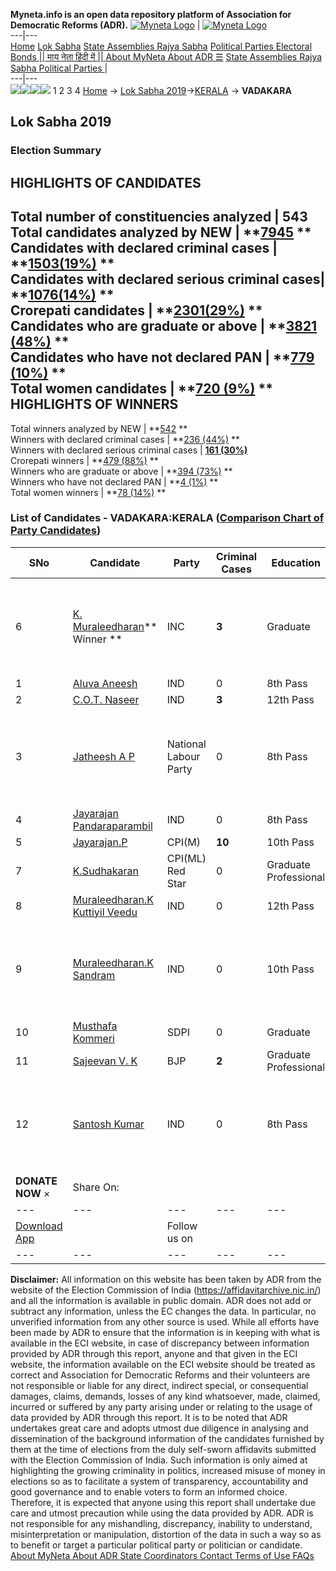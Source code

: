 **Myneta.info is an open data repository platform of Association for Democratic Reforms (ADR).**
[![Myneta Logo](https://www.myneta.info/lib/img/myneta-logo.png)](https://www.myneta.info/) | [![Myneta Logo](https://www.myneta.info/lib/img/adr-logo.png)](https://adrindia.org)  
---|---  
[Home](https://www.myneta.info/) [Lok Sabha](https://www.myneta.info/#ls "Lok Sabha") [ State Assemblies ](https://www.myneta.info/#sa "State Assemblies") [Rajya Sabha](https://www.myneta.info/#rs "Rajya Sabha") [Political Parties ](https://www.myneta.info/party "Political Parties") [ Electoral Bonds ](https://www.myneta.info/electoral_bonds "Electoral Bonds") [ || माय नेता हिंदी में || ](https://translate.google.co.in/translate?prev=hp&hl=en&js=y&u=www.myneta.info&sl=en&tl=hi&history_state0=) [ About MyNeta ](https://adrindia.org/content/about-myneta) [ About ADR ](https://adrindia.org/about-adr/who-we-are) [☰](javascript:void\(0\))
[ State Assemblies ](https://www.myneta.info/#sa "State Assemblies") [ Rajya Sabha ](https://www.myneta.info/#rs "Rajya Sabha") [ Political Parties ](https://www.myneta.info/party "Political Parties")
|   
---|---  
![](https://www.myneta.info/lib/img/banner/banner-1.png)![](https://www.myneta.info/lib/img/banner/banner-2.png)![](https://www.myneta.info/lib/img/banner/banner-3.png)![](https://www.myneta.info/lib/img/banner/banner-4.png)
1  2  3  4 
[Home](https://www.myneta.info/) → [Lok Sabha 2019](https://www.myneta.info/LokSabha2019/)→[KERALA](https://www.myneta.info/LokSabha2019/index.php?action=show_constituencies&state_id=44) → **VADAKARA**
### 
## Lok Sabha 2019
###  Election Summary 
HIGHLIGHTS OF CANDIDATES  
---  
Total number of constituencies analyzed |  543   
Total candidates analyzed by NEW | **[7945](https://www.myneta.info/LokSabha2019/index.php?action=summary&subAction=candidates_analyzed&sort=candidate#summary) **  
Candidates with declared criminal cases | **[1503(19%)](https://www.myneta.info/LokSabha2019/index.php?action=summary&subAction=crime&sort=candidate#summary) **  
Candidates with declared serious criminal cases| **[1076(14%)](https://www.myneta.info/LokSabha2019/index.php?action=summary&subAction=serious_crime&sort=candidate#summary) **  
Crorepati candidates | **[2301(29%)](https://www.myneta.info/LokSabha2019/index.php?action=summary&subAction=crorepati&sort=candidate#summary) **  
Candidates who are graduate or above | **[3821 (48%)](https://www.myneta.info/LokSabha2019/index.php?action=summary&subAction=education&sort=candidate#summary) **  
Candidates who have not declared PAN | **[779 (10%)](https://www.myneta.info/LokSabha2019/index.php?action=summary&subAction=without_pan&sort=candidate#summary) **  
Total women candidates | **[720 (9%)](https://www.myneta.info/LokSabha2019/index.php?action=summary&subAction=women_candidate&sort=candidate#summary) **  
HIGHLIGHTS OF WINNERS  
---  
Total winners analyzed by NEW | **[542](https://www.myneta.info/LokSabha2019/index.php?action=summary&subAction=winner_analyzed&sort=candidate#summary) **  
Winners with declared criminal cases | **[236 (44%)](https://www.myneta.info/LokSabha2019/index.php?action=summary&subAction=winner_crime&sort=candidate#summary) **  
Winners with declared serious criminal cases | **[161 (30%)](https://www.myneta.info/LokSabha2019/index.php?action=summary&subAction=winner_serious_crime&sort=candidate#summary)**  
Crorepati winners | **[479 (88%)](https://www.myneta.info/LokSabha2019/index.php?action=summary&subAction=winner_crorepati&sort=candidate#summary) **  
Winners who are graduate or above | **[394 (73%)](https://www.myneta.info/LokSabha2019/index.php?action=summary&subAction=winner_education&sort=candidate#summary) **  
Winners who have not declared PAN | **[4 (1%)](https://www.myneta.info/LokSabha2019/index.php?action=summary&subAction=winner_without_pan&sort=candidate#summary) **  
Total women winners | **[78 (14%)](https://www.myneta.info/LokSabha2019/index.php?action=summary&subAction=winner_women&sort=candidate#summary) **  
### List of Candidates - VADAKARA:KERALA ([Comparison Chart of Party Candidates](https://www.myneta.info/LokSabha2019/comparisonchart.php?constituency_id=633))
SNo | Candidate| Party| Criminal Cases| Education| Age| Total Assets| Liabilities  
---|---|---|---|---|---|---|---  
6  | [K. Muraleedharan](https://www.myneta.info/LokSabha2019/candidate.php?candidate_id=9176)** Winner ** | INC | **3** | Graduate| 62 | ![](https://myneta.info/image_v2.php?myneta_folder=LokSabha2019&candidate_id=9176&col=ta) | ![](https://myneta.info/image_v2.php?myneta_folder=LokSabha2019&candidate_id=9176&col=lia)  
1  | [Aluva Aneesh](https://www.myneta.info/LokSabha2019/candidate.php?candidate_id=9178) | IND | 0 | 8th Pass| 38 | Rs 51,68,226 ~ 51 Lacs+ | Rs 7,50,000 ~ 7 Lacs+  
2  | [C.O.T. Naseer](https://www.myneta.info/LokSabha2019/candidate.php?candidate_id=9179) | IND | **3** | 12th Pass| 37 | Rs 71,346 ~ 71 Thou+ | Rs 2,20,554 ~ 2 Lacs+  
3  | [Jatheesh A P](https://www.myneta.info/LokSabha2019/candidate.php?candidate_id=9182) | National Labour Party | 0 | 8th Pass| 43 | ![](https://myneta.info/image_v2.php?myneta_folder=LokSabha2019&candidate_id=9182&col=ta) | ![](https://myneta.info/image_v2.php?myneta_folder=LokSabha2019&candidate_id=9182&col=lia)  
4  | [Jayarajan Pandaraparambil](https://www.myneta.info/LokSabha2019/candidate.php?candidate_id=9184) | IND | 0 | 8th Pass| 65 | Rs 1,27,686 ~ 1 Lacs+ | Rs 0 ~   
5  | [Jayarajan.P](https://www.myneta.info/LokSabha2019/candidate.php?candidate_id=9175) | CPI(M) | **10** | 10th Pass| 66 | Rs 90,72,440 ~ 90 Lacs+ | Rs 6,20,213 ~ 6 Lacs+  
7  | [K.Sudhakaran](https://www.myneta.info/LokSabha2019/candidate.php?candidate_id=9181) | CPI(ML) Red Star | 0 | Graduate Professional| 64 | Rs 11,00,158 ~ 11 Lacs+ | Rs 0 ~   
8  | [Muraleedharan.K Kuttiyil Veedu](https://www.myneta.info/LokSabha2019/candidate.php?candidate_id=9183) | IND | 0 | 12th Pass| 50 | Rs 1,08,07,704 ~ 1 Crore+ | Rs 18,00,000 ~ 18 Lacs+  
9  | [Muraleedharan.K Sandram](https://www.myneta.info/LokSabha2019/candidate.php?candidate_id=10360) | IND | 0 | 10th Pass| 49 | ![](https://myneta.info/image_v2.php?myneta_folder=LokSabha2019&candidate_id=10360&col=ta) | ![](https://myneta.info/image_v2.php?myneta_folder=LokSabha2019&candidate_id=10360&col=lia)  
10  | [Musthafa Kommeri](https://www.myneta.info/LokSabha2019/candidate.php?candidate_id=10359) | SDPI | 0 | Graduate| 37 | Rs 12,55,522 ~ 12 Lacs+ | Rs 0 ~   
11  | [Sajeevan V. K](https://www.myneta.info/LokSabha2019/candidate.php?candidate_id=9180) | BJP | **2** | Graduate Professional| 43 | Rs 35,30,403 ~ 35 Lacs+ | Rs 17,54,758 ~ 17 Lacs+  
12  | [Santosh Kumar](https://www.myneta.info/LokSabha2019/candidate.php?candidate_id=9187) | IND | 0 | 8th Pass| 52 | ![](https://myneta.info/image_v2.php?myneta_folder=LokSabha2019&candidate_id=9187&col=ta) | ![](https://myneta.info/image_v2.php?myneta_folder=LokSabha2019&candidate_id=9187&col=lia)  
|  **DONATE NOW** × |  Share On:  | [](https://api.whatsapp.com/send?text=https%3A%2F%2Fmyneta.info%2Fpunjab2022%2Findex.php%3Faction%3Dshow_constituencies%26state_id%3D19) | [](https://www.facebook.com/sharer/sharer.php?u=https%3A%2F%2Fmyneta.info%2Fpunjab2022%2Findex.php%3Faction%3Dshow_constituencies%26state_id%3D19) | [](https://twitter.com/share?url=https%3A%2F%2Fmyneta.info%2Fpunjab2022%2Findex.php%3Faction%3Dshow_constituencies%26state_id%3D19)  
---|---|---|---|---  
| [ Download App ](https://play.google.com/store/apps/details?id=com.webrosoft.myneta1&pcampaignid=pcampaignidMKT-Other-global-all-co-prtnr-py-PartBadge-Mar2515-1) | [](https://play.google.com/store/apps/details?id=com.webrosoft.myneta1&pcampaignid=pcampaignidMKT-Other-global-all-co-prtnr-py-PartBadge-Mar2515-1) |  Follow us on  | [](https://www.facebook.com/adrindia.org/) | [](https://twitter.com/adrspeaks) | [](https://groups.google.com/g/national-election-watch?hl=en&pli=1) | [](https://www.instagram.com/adrspeaks/) | [](https://www.youtube.com/user/adrspeaks) | [](https://sharechat.com/profile/adrspeaks)  
---|---|---|---|---|---|---|---|---  
**Disclaimer:** All information on this website has been taken by ADR from the website of the Election Commission of India (https://affidavitarchive.nic.in/) and all the information is available in public domain. ADR does not add or subtract any information, unless the EC changes the data. In particular, no unverified information from any other source is used. While all efforts have been made by ADR to ensure that the information is in keeping with what is available in the ECI website, in case of discrepancy between information provided by ADR through this report, anyone and that given in the ECI website, the information available on the ECI website should be treated as correct and Association for Democratic Reforms and their volunteers are not responsible or liable for any direct, indirect special, or consequential damages, claims, demands, losses of any kind whatsoever, made, claimed, incurred or suffered by any party arising under or relating to the usage of data provided by ADR through this report. It is to be noted that ADR undertakes great care and adopts utmost due diligence in analysing and dissemination of the background information of the candidates furnished by them at the time of elections from the duly self-sworn affidavits submitted with the Election Commission of India. Such information is only aimed at highlighting the growing criminality in politics, increased misuse of money in elections so as to facilitate a system of transparency, accountability and good governance and to enable voters to form an informed choice. Therefore, it is expected that anyone using this report shall undertake due care and utmost precaution while using the data provided by ADR. ADR is not responsible for any mishandling, discrepancy, inability to understand, misinterpretation or manipulation, distortion of the data in such a way so as to benefit or target a particular political party or politician or candidate. 
[ About MyNeta ](https://adrindia.org/content/about-myneta) [ About ADR ](https://adrindia.org/about-adr/who-we-are) [ State Coordinators ](https://adrindia.org/about-adr/state-coordinators) [ Contact ](https://adrindia.org/contact-us) [ Terms of Use ](https://adrindia.org/content/adr-terms-use) [ FAQs ](https://adrindia.org/content/faqs)
